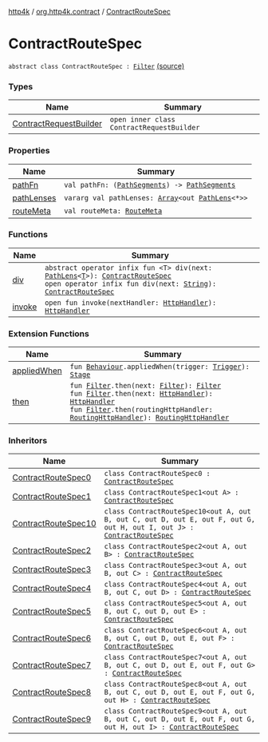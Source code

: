 [http4k](../../index.md) / [org.http4k.contract](../index.md) / [ContractRouteSpec](./index.md)

# ContractRouteSpec

`abstract class ContractRouteSpec : `[`Filter`](../../org.http4k.core/-filter/index.md) [(source)](https://github.com/http4k/http4k/blob/master/http4k-contract/src/main/kotlin/org/http4k/contract/routeSpec.kt#L12)

### Types

| Name | Summary |
|---|---|
| [ContractRequestBuilder](-contract-request-builder/index.md) | `open inner class ContractRequestBuilder` |

### Properties

| Name | Summary |
|---|---|
| [pathFn](path-fn.md) | `val pathFn: (`[`PathSegments`](../-path-segments/index.md)`) -> `[`PathSegments`](../-path-segments/index.md) |
| [pathLenses](path-lenses.md) | `vararg val pathLenses: `[`Array`](https://kotlinlang.org/api/latest/jvm/stdlib/kotlin/-array/index.html)`<out `[`PathLens`](../../org.http4k.lens/-path-lens/index.md)`<*>>` |
| [routeMeta](route-meta.md) | `val routeMeta: `[`RouteMeta`](../-route-meta/index.md) |

### Functions

| Name | Summary |
|---|---|
| [div](div.md) | `abstract operator infix fun <T> div(next: `[`PathLens`](../../org.http4k.lens/-path-lens/index.md)`<`[`T`](div.md#T)`>): `[`ContractRouteSpec`](./index.md)<br>`open operator infix fun div(next: `[`String`](https://kotlinlang.org/api/latest/jvm/stdlib/kotlin/-string/index.html)`): `[`ContractRouteSpec`](./index.md) |
| [invoke](invoke.md) | `open fun invoke(nextHandler: `[`HttpHandler`](../../org.http4k.core/-http-handler.md)`): `[`HttpHandler`](../../org.http4k.core/-http-handler.md) |

### Extension Functions

| Name | Summary |
|---|---|
| [appliedWhen](../../org.http4k.chaos/applied-when.md) | `fun `[`Behaviour`](../../org.http4k.chaos/-behaviour.md)`.appliedWhen(trigger: `[`Trigger`](../../org.http4k.chaos/-trigger.md)`): `[`Stage`](../../org.http4k.chaos/-stage.md) |
| [then](../../org.http4k.core/then.md) | `fun `[`Filter`](../../org.http4k.core/-filter/index.md)`.then(next: `[`Filter`](../../org.http4k.core/-filter/index.md)`): `[`Filter`](../../org.http4k.core/-filter/index.md)<br>`fun `[`Filter`](../../org.http4k.core/-filter/index.md)`.then(next: `[`HttpHandler`](../../org.http4k.core/-http-handler.md)`): `[`HttpHandler`](../../org.http4k.core/-http-handler.md)<br>`fun `[`Filter`](../../org.http4k.core/-filter/index.md)`.then(routingHttpHandler: `[`RoutingHttpHandler`](../../org.http4k.routing/-routing-http-handler/index.md)`): `[`RoutingHttpHandler`](../../org.http4k.routing/-routing-http-handler/index.md) |

### Inheritors

| Name | Summary |
|---|---|
| [ContractRouteSpec0](../-contract-route-spec0/index.md) | `class ContractRouteSpec0 : `[`ContractRouteSpec`](./index.md) |
| [ContractRouteSpec1](../-contract-route-spec1/index.md) | `class ContractRouteSpec1<out A> : `[`ContractRouteSpec`](./index.md) |
| [ContractRouteSpec10](../-contract-route-spec10/index.md) | `class ContractRouteSpec10<out A, out B, out C, out D, out E, out F, out G, out H, out I, out J> : `[`ContractRouteSpec`](./index.md) |
| [ContractRouteSpec2](../-contract-route-spec2/index.md) | `class ContractRouteSpec2<out A, out B> : `[`ContractRouteSpec`](./index.md) |
| [ContractRouteSpec3](../-contract-route-spec3/index.md) | `class ContractRouteSpec3<out A, out B, out C> : `[`ContractRouteSpec`](./index.md) |
| [ContractRouteSpec4](../-contract-route-spec4/index.md) | `class ContractRouteSpec4<out A, out B, out C, out D> : `[`ContractRouteSpec`](./index.md) |
| [ContractRouteSpec5](../-contract-route-spec5/index.md) | `class ContractRouteSpec5<out A, out B, out C, out D, out E> : `[`ContractRouteSpec`](./index.md) |
| [ContractRouteSpec6](../-contract-route-spec6/index.md) | `class ContractRouteSpec6<out A, out B, out C, out D, out E, out F> : `[`ContractRouteSpec`](./index.md) |
| [ContractRouteSpec7](../-contract-route-spec7/index.md) | `class ContractRouteSpec7<out A, out B, out C, out D, out E, out F, out G> : `[`ContractRouteSpec`](./index.md) |
| [ContractRouteSpec8](../-contract-route-spec8/index.md) | `class ContractRouteSpec8<out A, out B, out C, out D, out E, out F, out G, out H> : `[`ContractRouteSpec`](./index.md) |
| [ContractRouteSpec9](../-contract-route-spec9/index.md) | `class ContractRouteSpec9<out A, out B, out C, out D, out E, out F, out G, out H, out I> : `[`ContractRouteSpec`](./index.md) |
